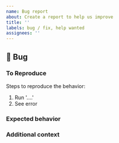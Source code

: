 ```yaml
---
name: Bug report
about: Create a report to help us improve
title: ''
labels: bug / fix, help wanted
assignees: ''
---
```


## 🐛 Bug

<!-- A clear and concise description of what the bug is. -->

### To Reproduce

Steps to reproduce the behavior:

1. Run '....'
2. See error

<!-- If you have a code sample, error messages, stack traces, please provide it here as well -->

### Expected behavior

<!-- A clear and concise description of what you expected to happen. -->

### Additional context

<!-- Add any other context about the problem here. -->
